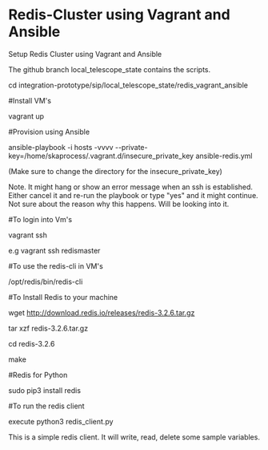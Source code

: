 # Redis-Cluster using Vagrant and Ansible
Setup Redis Cluster using Vagrant and Ansible

The github branch local_telescope_state contains the scripts.

cd integration-prototype/sip/local_telescope_state/redis_vagrant_ansible

#Install VM's

vagrant up

#Provision using Ansible

ansible-playbook -i hosts -vvvv --private-key=/home/skaprocess/.vagrant.d/insecure_private_key ansible-redis.yml

(Make sure to change the directory for the insecure_private_key)

Note. It might hang or show an error message when an ssh is established. Either cancel it and re-run the playbook or type "yes" and it might continue.
      Not sure about the reason why this happens. Will be looking into it.

#To login into Vm's

vagrant ssh <hosts>

e.g vagrant ssh redismaster

#To use the redis-cli in VM's

/opt/redis/bin/redis-cli

#To Install Redis to your machine

wget http://download.redis.io/releases/redis-3.2.6.tar.gz

tar xzf redis-3.2.6.tar.gz

cd redis-3.2.6

make

#Redis for Python

sudo pip3 install redis

#To run the redis client

execute python3 redis_client.py

This is a simple redis client. It will write, read, delete some sample variables.

